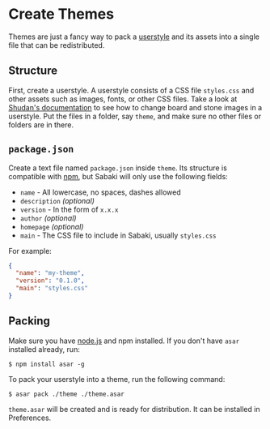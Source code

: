 # Create Themes

Themes are just a fancy way to pack a [userstyle](userstyle-tutorial.md) and its
assets into a single file that can be redistributed.

## Structure

First, create a userstyle. A userstyle consists of a CSS file `styles.css` and
other assets such as images, fonts, or other CSS files. Take a look at
[Shudan's documentation](https://github.com/SabakiHQ/Shudan/tree/master/docs#styling)
to see how to change board and stone images in a userstyle. Put the files in a
folder, say `theme`, and make sure no other files or folders are in there.

## `package.json`

Create a text file named `package.json` inside `theme`. Its structure is
compatible with
[npm](https://docs.npmjs.com/getting-started/using-a-package.json), but Sabaki
will only use the following fields:

- `name` - All lowercase, no spaces, dashes allowed
- `description` _(optional)_
- `version` - In the form of `x.x.x`
- `author` _(optional)_
- `homepage` _(optional)_
- `main` - The CSS file to include in Sabaki, usually `styles.css`

For example:

```json
{
  "name": "my-theme",
  "version": "0.1.0",
  "main": "styles.css"
}
```

## Packing

Make sure you have [node.js](https://nodejs.org/) and npm installed. If you
don't have `asar` installed already, run:

    $ npm install asar -g

To pack your userstyle into a theme, run the following command:

    $ asar pack ./theme ./theme.asar

`theme.asar` will be created and is ready for distribution. It can be installed
in Preferences.

